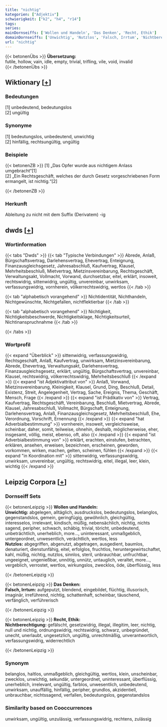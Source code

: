 ```yaml
---
title: "nichtig"
kategorien: ["Adjektiv"]
schwierigkeit: ["k2", "h4", "r14"]
tags:
series:
mainDornseiffs: ['Wollen und Handeln', 'Das Denken', 'Recht, Ethik']
domainDornseiffs: ['Unwichtig', 'Nutzlos', 'Falsch, Irrtum', 'Nichtberechtigung']
url: "nichtig"
---
```


{{< betonenÜbs >}}
**Übersetzung:**  
futile, hollow, vain, idle, empty, trivial, trifling, vile, void, invalid  
{{< /betonenÜbs >}}

## Wiktionary [[+](https://de.wiktionary.org/wiki/nichtig)]

### Bedeutungen
[1] unbedeutend, bedeutungslos  
[2] ungültig  

### Synonyme
[1] bedeutungslos, unbedeutend, unwichtig  
[2] hinfällig, rechtsungültig, ungültig  

### Beispiele
{{< betonenZB >}}
[1] „Das Opfer wurde aus nichtigem Anlass umgebracht“[1]  
[2] „Ein Rechtsgeschäft, welches der durch Gesetz vorgeschriebenen Form ermangelt, ist nichtig.“[2]  

{{< /betonenZB >}}
### Herkunft
Ableitung zu nicht mit dem Suffix (Derivatem) -ig  



## dwds [[+](https://www.dwds.de/wb/nichtig)]

### Wortinformation
{{< tabs "Dwds" >}}
{{< tab "Typische Verbindungen" >}}
Abrede, Anlaß, Bürgschaftsvertrag, Darlehensvertrag, Ehevertrag, Enteignung, Finanzausgleichsgesetz, Jahresabschluß, Kaufvertrag, Klausel, Mehrheitsbeschluß, Mietvertrag, Mietzinsvereinbarung, Rechtsgeschäft, Verwaltungsakt, Vollmacht, Vorwand, durchsetzbar, eitel, erklärt, insoweit, rechtswidrig, sittenwidrig, ungültig, unvereinbar, unwirksam, verfassungswidrig, vornherein, völkerrechtswidrig, wertlos
{{< /tab >}}

{{< tab "alphabetisch vorangehend" >}}
Nichtidentität, Nichthandeln, Nichtgewünschte, Nichtgefallen, nichtflektierbar
{{< /tab >}}

{{< tab "alphabetisch vorangehend" >}}
Nichtigkeit, Nichtigkeitsbeschwerde, Nichtigkeitsklage, Nichtigkeitsurteil, Nichtinanspruchnahme
{{< /tab >}}

{{< /tabs >}}

### Wortprofil
{{< expand "Überblick" >}} sittenwidrig, verfassungswidrig, Rechtsgeschäft, Anlaß, Kaufvertrag, unwirksam, Mietzinsvereinbarung, Abrede, Ehevertrag, Verwaltungsakt, Darlehensvertrag, Finanzausgleichsgesetz, erklärt, ungültig, Bürgschaftsvertrag, unvereinbar, Klausel, rechtswidrig, völkerrechtswidrig, Mehrheitsbeschluß {{< /expand >}}
{{< expand "ist Adjektivattribut von" >}} Anlaß, Vorwand, Mietzinsvereinbarung, Kleinigkeit, Klausel, Grund, Ding, Beschluß, Detail, Existenz, Streit, Angelegenheit, Vertrag, Sache, Ereignis, Thema, Geschäft, Mensch, Frage {{< /expand >}}
{{< expand "ist Prädikativ von" >}} Vertrag, Kaufvertrag, Rechtsgeschäft, Vereinbarung, Beschluß, Mietvertrag, Abrede, Klausel, Jahresabschluß, Vollmacht, Bürgschaft, Enteignung, Darlehensvertrag, Anlaß, Finanzausgleichsgesetz, Mehrheitsbeschluß, Ehe, Verordnung, Vorschrift, Ernennung {{< /expand >}}
{{< expand "hat Adverbialbestimmung" >}} vornherein, insoweit, vergleichsweise, scheinbar, daher, somit, teilweise, ohnehin, deshalb, möglicherweise, eher, insgesamt, völlig, meist, ebenso, oft, also {{< /expand >}}
{{< expand "ist Adverbialbestimmung von" >}} erklärt, erachten, einstufen, betrachten, erklären, ansehen, erweisen, bezeichnen, erscheinen, geworden, vorkommen, wirken, machen, gelten, scheinen, fühlen {{< /expand >}}
{{< expand "in Koordination mit" >}} sittenwidrig, verfassungswidrig, unwirksam, unvereinbar, ungültig, rechtswidrig, eitel, illegal, leer, klein, wichtig {{< /expand >}}

## Leipzig Corpora [[+](https://corpora.uni-leipzig.de/en/res?word=nichtig&corpusId=deu_newscrawl-public_2018)]

### Dornseiff Sets
{{< betonenLeipzig >}}
**Wollen und Handeln:**  
**Unwichtig:** abgelegen, alltäglich, ausdruckslos, bedeutungslos, belanglos, gegenstandslos, gemein, geringfügig, gewöhnlich, gleichgültig, interesselos, irrelevant, kindisch, müßig, nebensächlich, nichtig, nichts sagend, peripher, schwach, schäbig, trivial, töricht, unbedeutend, unbeträchtlich, unerheblich, more..., uninteressant, unmaßgeblich, untergeordnet, unwesentlich, verächtlich, wertlos, less  
**Nutzlos:** abgegriffen, abgenutzt, abgetragen, ausgedient, baumlos, denaturiert, dienstunfähig, eitel, erfolglos, fruchtlos, heruntergewirtschaftet, kahl, müßig, nichtig, nutzlos, sinnlos, steril, unbrauchbar, unfruchtbar, ungeeignet, ungenießbar, unnötig, unnütz, untauglich, veraltet, more..., vergeblich, verrostet, wertlos, wirkungslos, zwecklos, öde, überflüssig, less  

{{< /betonenLeipzig >}}


{{< betonenLeipzig >}}
**Das Denken:**  
**Falsch, Irrtum:** aufgeputzt, blendend, eingebildet, flüchtig, illusorisch, imaginär, irreführend, nichtig, schattenhaft, scheinbar, täuschend, verfänglich, verführerisch  

{{< /betonenLeipzig >}}


{{< betonenLeipzig >}}
**Recht, Ethik:**  
**Nichtberechtigung:** gefälscht, gesetzwidrig, illegal, illegitim, leer, nichtig, null und nichtig, ordnungswidrig, rechtswidrig, schwarz, unbegründet, unecht, unerlaubt, ungesetzlich, ungültig, unrechtmäßig, unverantwortlich, verfassungswidrig, widerrechtlich  

{{< /betonenLeipzig >}}

### Synonym
belanglos, haltlos, unmaßgeblich, gleichgültig, wertlos, klein, unscheinbar, zwecklos, unwichtig, sekundär, untergeordnet, uninteressant, überflüssig, unerheblich, irrelevant, ungültig, farblos, unwesentlich, unbedeutend, unwirksam, unauffällig, hinfällig, peripher, grundlos, akzidentiell, unbrauchbar, nichtssagend, verfallen, bedeutungslos, gegenstandslos


### Similarity based on Cooccurrences
unwirksam, ungültig, unzulässig, verfassungswidrig, rechtens, zulässig

